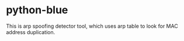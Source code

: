 ﻿# python-blue
This is arp spoofing detector tool, which uses arp table to look for MAC address duplication.
